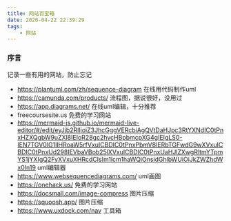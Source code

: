 ```yaml
---
title: 网站百宝箱
date: 2020-04-22 22:39:29
tags:
	- 网站
---
```


### 序言

记录一些有用的网站，防止忘记

<!-- more -->



* https://plantuml.com/zh/sequence-diagram 在线用代码制作uml
* https://camunda.com/products/ 流程图，据说很好，没用过
* https://app.diagrams.net/   在线uml编辑，十分推荐
* freecoursesite.us 免费的学习网站
* https://mermaid-js.github.io/mermaid-live-editor/#/edit/eyJjb2RlIjoiZ3JhcGggVERcbiAgQVtDaHJpc3RtYXNdIC0tPnxHZXQgbW9uZXl8IEIoR28gc2hvcHBpbmcpXG4gIEIgLS0-IEN7TGV0IG1lIHRoaW5rfVxuICBDIC0tPnxPbmV8IERbTGFwdG9wXVxuICBDIC0tPnxUd298IEVbaVBob25lXVxuICBDIC0tPnxUaHJlZXwgRltmYTpmYS1jYXIgQ2FyXVxuXHRcdCIsIm1lcm1haWQiOnsidGhlbWUiOiJkZWZhdWx0In19 uml编辑器
* https://www.websequencediagrams.com/ uml画图
* https://onehack.us/ 免费的学习网站
* https://docsmall.com/image-compress 图片压缩
* https://squoosh.app/ 图片压缩
* https://www.uxdock.com/nav 工具箱